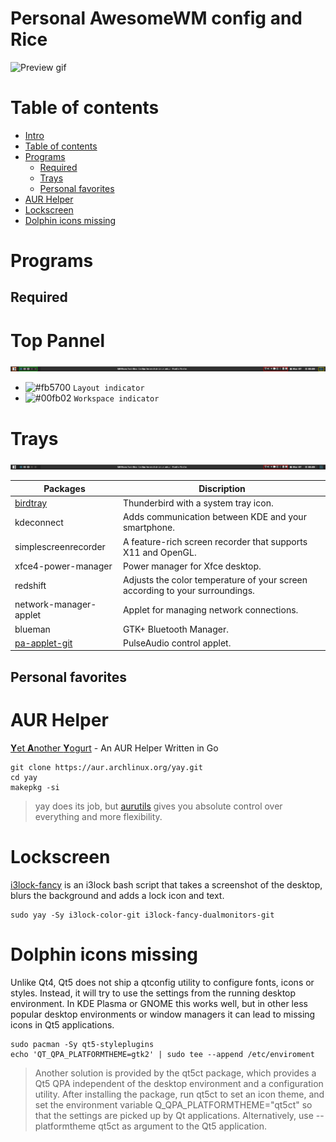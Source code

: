 Personal AwesomeWM config and Rice
==================================

![Preview gif](rice.gif?raw=true)

Table of contents
=================
<!--ts-->
   * [Intro](#personal-awesomewm-config-and-rice)
   * [Table of contents](#table-of-contents)
   * [Programs](#programs)
      * [Required](#required)
      * [Trays](#trays)
      * [Personal favorites](#personal-favorites)
   * [AUR Helper](#aur-helper)
   * [Lockscreen](#lockscreen)
   * [Dolphin icons missing](#dolphin-icons-missing)
<!--te-->

Programs
========

Required
--------

Top Pannel
==========
![Screenshot of top pannel](toppannel.png)

- ![#fb5700](https://placehold.it/15/fb5700/000000?text=+) `Layout indicator`
- ![#00fb02](https://placehold.it/15/00fb02/000000?text=+) `Workspace indicator`

Trays
=====
![Screenshot of trays](tray.png)

| Packages |Discription|
|---|---|
|[birdtray](https://github.com/gyunaev/birdtray)|Thunderbird with a system tray icon.|
|kdeconnect|Adds communication between KDE and your smartphone.|
|simplescreenrecorder|A feature-rich screen recorder that supports X11 and OpenGL.|
|xfce4-power-manager|Power manager for Xfce desktop.|
|redshift|Adjusts the color temperature of your screen according to your surroundings.|
|network-manager-applet|Applet for managing network connections.|
|blueman|GTK+ Bluetooth Manager.|
|[pa-applet-git](https://github.com/fernandotcl/pa-applet)|PulseAudio control applet.|


Personal favorites
------------------

AUR Helper
==========
[**Y**et **A**nother **Y**ogurt](https://github.com/Jguer/yay) - An AUR Helper Written in Go
```
git clone https://aur.archlinux.org/yay.git
cd yay
makepkg -si
```
> yay does its job, but [aurutils](https://github.com/AladW/aurutils) gives you absolute control over everything and more flexibility.


Lockscreen
==========
[i3lock-fancy](https://github.com/meskarune/i3lock-fancy) is an i3lock bash script that takes a screenshot of the desktop, blurs the background and adds a lock icon and text.
```
sudo yay -Sy i3lock-color-git i3lock-fancy-dualmonitors-git
```


Dolphin icons missing
=====================
Unlike Qt4, Qt5 does not ship a qtconfig utility to configure fonts, icons or styles. Instead, it will try to use the settings from the running desktop environment. In KDE Plasma or GNOME this works well, but in other less popular desktop environments or window managers it can lead to missing icons in Qt5 applications.
```
sudo pacman -Sy qt5-styleplugins  
echo 'QT_QPA_PLATFORMTHEME=gtk2' | sudo tee --append /etc/enviroment
```
> Another solution is provided by the qt5ct package, which provides a Qt5 QPA independent of the desktop environment and a configuration utility. After installing the package, run qt5ct to set an icon theme, and set the environment variable Q\_QPA\_PLATFORMTHEME="qt5ct" so that the settings are picked up by Qt applications. Alternatively, use --platformtheme qt5ct as argument to the Qt5 application. 
